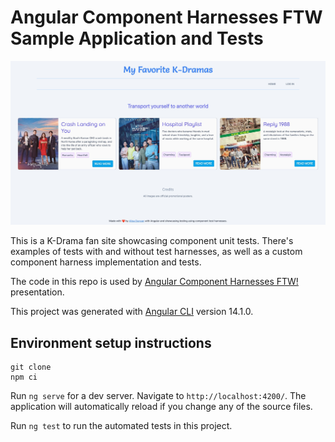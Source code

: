 # Angular Component Harnesses FTW Sample Application and Tests

![screenshot of the running application](cover.jpg)

This is a K-Drama fan site showcasing component unit tests. There's examples of tests with and without test harnesses, as well as a custom component harness implementation and tests.

The code in this repo is used by [Angular Component Harnesses FTW!](https://componentharnessesftw.alisaduncan.dev/) presentation.

This project was generated with [Angular CLI](https://github.com/angular/angular-cli) version 14.1.0.

## Environment setup instructions

```console
git clone 
npm ci
```

Run `ng serve` for a dev server. Navigate to `http://localhost:4200/`. The application will automatically reload if you change any of the source files.

Run `ng test` to run the automated tests in this project.
